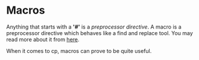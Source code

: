 # Macros
Anything that starts with a **'#'** is a *preprocessor directive*. A macro is a preprocessor directive which behaves like a find and replace tool. You may read more about it from [here](http://www.cplusplus.com/doc/tutorial/preprocessor/). 

When it comes to cp, macros can prove to be quite useful.
